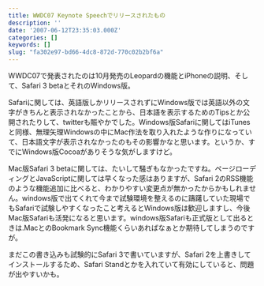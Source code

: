 ```yaml
---
title: WWDC07 Keynote Speechでリリースされたもの
description: ''
date: '2007-06-12T23:35:03.000Z'
categories: []
keywords: []
slug: "fa302e97-bd66-4dc8-872d-770c02b2bf6a"
---
```

WWDC07で発表されたのは10月発売のLeopardの機能とiPhoneの説明、そして、Safari 3 betaとそれのWindows版。

Safariに関しては、英語版しかリリースされずにWindows版では英語以外の文字がきちんと表示されなかったことから、日本語を表示するためのTipsとか公開されたりして、twitterも賑やかでした。Windows版Safariに関してはiTunesと同様、無理矢理Windowsの中にMac作法を取り入れたような作りになっていて、日本語文字が表示されなかったのもその影響かなと思います。というか、すでにWindows版Cocoaがありそうな気がしますけど。

Mac版Safari 3 betaに関しては、たいして騒ぎもなかったですね。ページローディングとJavaScriptに関しては早くなった感はありますが、Safari 2のRSS機能のような機能追加に比べると、わかりやすい変更点が無かったからかもしれません。windows版で出てくれて今まで試験環境を整えるのに躊躇していた現場でもSafariで試験しやすくなったこと考えるとWindows版は歓迎しますし、今後Mac版Safariも活発になると思います。windows版Safariも正式版として出るときは.MacとのBookmark Sync機能くらいあればなぁとか期待してしまうのですが。

まだこの書き込みも試験的にSafari 3で書いていますが、Safari 2を上書きしてインストールするため、Safari Standとかを入れていて有効にしていると、問題が出やすいかも。